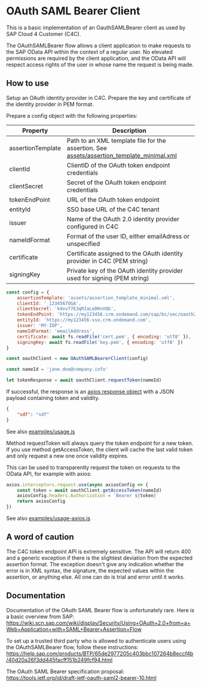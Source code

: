 # OAuth SAML Bearer Client

This is a basic implementation of an OauthSAMLBearer client as used by SAP Cloud 4 Customer (C4C).

The OAuthSAMLBearer flow allows a client application to make requests to the SAP OData API within the context of a regular user. No elevated permissions are required by the client application, and the OData API will respect access rights of the user in whose name the request is being made. 

## How to use

Setup an OAuth identity provider in C4C. Prepare the key and certificate of the identity provider in PEM format. 

Prepare a config object with the following properties:

| Property | Description |
|---|---|
| assertionTemplate | Path to an XML template file for the assertion. See [assets/assertion_template_minimal.xml](assets/assertion_template_minimal.xml) |
| clientId | ClientID of the OAuth token endpoint credentials |
| clientSecret | Secret of the OAuth token endpoint credentials |
| tokenEndPoint | URL of the OAuth token endpoint |
| entityId | SSO base URL of the C4C tenant |
| issuer | Name of the OAuth 2.0 identity provider configured in C4C |
| nameIdFormat | Format of the user ID, either emailAdress or unspecified |
| certificate | Certificate assigned to the OAuth identity provider in C4C (PEM string) |
| signingKey | Private key of the OAuth identity provider used for signing (PEM string) |
```js
const config = {
    assertionTemplate: 'assets/assertion_template_minimal.xml',
    clientId: '_1234567OGA',
    clientSecret: 'k4xv77E3qRIaLeDKnVQG',
    tokenEndPoint: 'https://my123456.crm.ondemand.com/sap/bc/sec/oauth2/token', 
    entityId: 'https://my123456-sso.crm.ondemand.com', 
    issuer: 'MY-IDP',
    nameIdFormat: 'emailAddress',
    certificate: await fs.readFile('cert.pem', { encoding: 'utf8' }),
    signingKey: await fs.readFile('key.pem', { encoding: 'utf8' })
}

const oauthClient = new OAuthSAMLBearerClient(config)

const nameId = 'jane.doe@company.info'

let tokenResponse = await oauthClient.requestToken(nameId)
```
If successful, the response is an [axios response object](https://axios-http.com/docs/res_schema) with a JSON payload containing token and validity.
```json
{
    "sdf": "sdf"
}
```
See also [examples/usage.js](examples/usage-axios.js)

Method requestToken will always query the token endpoint for a new token. If you use method getAccessToken, the client will cache the last valid token and only request a new one once validity expires.

This can be used to transparently request the token on requests to the OData API, for example with axios: 
```js
axios.interceptors.request.use(async axiosConfig => {
    const token = await oauthClient.getAccessToken(nameId)
    axiosConfig.headers.Authorization = `Bearer ${token}`
    return axiosConfig
})
```
See also [examples/usage-axios.js](examples/usage-axios.js)

## A word of caution
The C4C token endpoint API is extremely sensitive. The API will return 400 and a generic exception if there is the slightest deviation from the expected assertion format. The exception doesn't give any indication whether the error is in XML syntax, the signature, the expected values within the assertion, or anything else. All one can do is trial and error until it works. 

## Documentation
Documentation of the OAuth SAML Bearer flow is unfortunately rare. Here is a basic overview from SAP: 
https://wiki.scn.sap.com/wiki/display/Security/Using+OAuth+2.0+from+a+Web+Application+with+SAML+Bearer+Assertion+Flow

To set up a trusted third party who is allowed to authenticate users using the OAuthSAMLBearer flow, follow these instructions: 
https://help.sap.com/products/BTP/65de2977205c403bbc107264b8eccf4b/40d20a26f3dd445facff151b249fcf94.html

The OAuth SAML Bearer specification proposal: 
https://tools.ietf.org/id/draft-ietf-oauth-saml2-bearer-10.html
